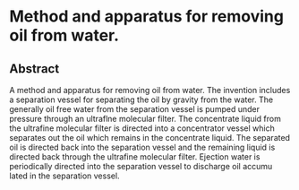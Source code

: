 # Method and apparatus for removing oil from water.

## Abstract
A method and apparatus for removing oil from water. The invention includes a separation vessel for separating the oil by gravity from the water. The generally oil free water from the separation vessel is pumped under pressure through an ultraflne molecular filter. The concentrate liquid from the ultrafine molecular filter is directed into a concentrator vessel which separates out the oil which remains in the concentrate liquid. The separated oil is directed back into the separation vessel and the remaining liquid is directed back through the ultrafine molecular filter. Ejection water is periodically directed into the separation vessel to discharge oil accumu lated in the separation vessel.